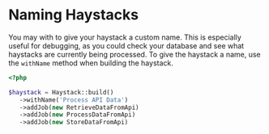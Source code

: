 # Naming Haystacks

You may with to give your haystack a custom name. This is especially useful for debugging, as you could check your database and see what haystacks are currently being processed. To give the haystack a name, use the `withName` method when building the haystack.

```php
<?php

$haystack = Haystack::build()
   ->withName('Process API Data')
   ->addJob(new RetrieveDataFromApi)
   ->addJob(new ProcessDataFromApi)
   ->addJob(new StoreDataFromApi)
```
